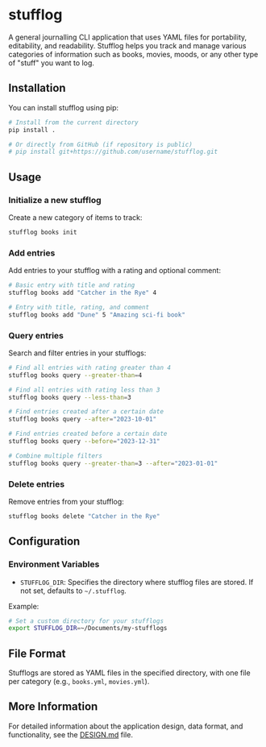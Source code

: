 # stufflog

A general journalling CLI application that uses YAML files for portability, editability, and readability. Stufflog helps you track and manage various categories of information such as books, movies, moods, or any other type of "stuff" you want to log.

## Installation

You can install stufflog using pip:

```bash
# Install from the current directory
pip install .

# Or directly from GitHub (if repository is public)
# pip install git+https://github.com/username/stufflog.git
```

## Usage

### Initialize a new stufflog

Create a new category of items to track:

```bash
stufflog books init
```

### Add entries

Add entries to your stufflog with a rating and optional comment:

```bash
# Basic entry with title and rating
stufflog books add "Catcher in the Rye" 4

# Entry with title, rating, and comment
stufflog books add "Dune" 5 "Amazing sci-fi book"
```

### Query entries

Search and filter entries in your stufflogs:

```bash
# Find all entries with rating greater than 4
stufflog books query --greater-than=4

# Find all entries with rating less than 3
stufflog books query --less-than=3

# Find entries created after a certain date
stufflog books query --after="2023-10-01"

# Find entries created before a certain date
stufflog books query --before="2023-12-31"

# Combine multiple filters
stufflog books query --greater-than=3 --after="2023-01-01"
```

### Delete entries

Remove entries from your stufflog:

```bash
stufflog books delete "Catcher in the Rye"
```

## Configuration

### Environment Variables

- `STUFFLOG_DIR`: Specifies the directory where stufflog files are stored. If not set, defaults to `~/.stufflog`.

Example:
```bash
# Set a custom directory for your stufflogs
export STUFFLOG_DIR=~/Documents/my-stufflogs
```

## File Format

Stufflogs are stored as YAML files in the specified directory, with one file per category (e.g., `books.yml`, `movies.yml`).

## More Information

For detailed information about the application design, data format, and functionality, see the [DESIGN.md](DESIGN.md) file.
